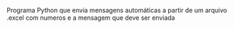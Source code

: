 Programa Python que envia mensagens automáticas a partir de um arquivo .excel com numeros e a mensagem que deve ser enviada
